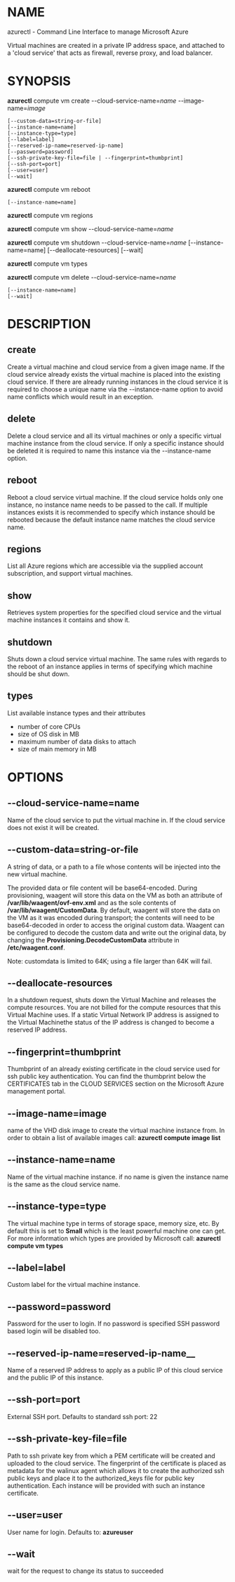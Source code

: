# NAME

azurectl - Command Line Interface to manage Microsoft Azure

Virtual machines are created in a private IP address space, and attached to a 'cloud service' that acts as firewall, reverse proxy, and load balancer.

# SYNOPSIS

__azurectl__ compute vm create --cloud-service-name=*name* --image-name=*image*

    [--custom-data=string-or-file]
    [--instance-name=name]
    [--instance-type=type]
    [--label=label]
    [--reserved-ip-name=reserved-ip-name]
    [--password=password]
    [--ssh-private-key-file=file | --fingerprint=thumbprint]
    [--ssh-port=port]
    [--user=user]
    [--wait]

__azurectl__ compute vm reboot

    [--instance-name=name]

__azurectl__ compute vm regions

__azurectl__ compute vm show --cloud-service-name=*name*

__azurectl__ compute vm shutdown --cloud-service-name=*name*
    [--instance-name=name]
    [--deallocate-resources]
    [--wait]

__azurectl__ compute vm types

__azurectl__ compute vm delete --cloud-service-name=*name*

    [--instance-name=name]
    [--wait]

# DESCRIPTION

## __create__

Create a virtual machine and cloud service from a given image name. If the cloud service already exists the virtual machine is placed into the existing cloud service. If there are already running instances in the cloud service it is required to choose a unique name via the --instance-name option to avoid name conflicts which would result in an exception.

## __delete__

Delete a cloud service and all its virtual machines or only a specific virtual machine instance from the cloud service. If only a specific instance should be deleted it is required to name this instance via the --instance-name option.

## __reboot__

Reboot a cloud service virtual machine. If the cloud service holds only one instance, no instance name needs to be passed to the call. If multiple instances exists it is recommended to specify which instance should be rebooted because the default instance name matches the cloud service name.

## __regions__

List all Azure regions which are accessible via the supplied account subscription, and support virtual machines.

## __show__

Retrieves system properties for the specified cloud service and the virtual machine instances it contains and show it.

## __shutdown__

Shuts down a cloud service virtual machine. The same rules with regards to the reboot of an instance applies in terms of specifying which machine should be shut down.

## __types__

List available instance types and their attributes

* number of core CPUs
* size of OS disk in MB
* maximum number of data disks to attach
* size of main memory in MB

# OPTIONS

## __--cloud-service-name=name__

Name of the cloud service to put the virtual machine in. If the cloud service does not exist it will be created.

## __--custom-data=string-or-file__

A string of data, or a path to a file whose contents will be injected into the new virtual machine.

The provided data or file content will be base64-encoded. During provisioning, waagent will store this data on the VM as both an attribute of __/var/lib/waagent/ovf-env.xml__ and as the sole contents of __/var/lib/waagent/CustomData__. By default, waagent will store the data on the VM as it was encoded during transport; the contents will need to be base64-decoded in order to access the original custom data. Waagent can be configured to decode the custom data and write out the original data, by changing the __Provisioning.DecodeCustomData__ attribute in __/etc/waagent.conf__.

Note: customdata is limited to 64K; using a file larger than 64K will fail.

## __--deallocate-resources__

In a shutdown request, shuts down the Virtual Machine and releases the compute resources. You are not billed for the compute resources that this Virtual Machine uses. If a static Virtual Network IP address is assigned to the Virtual Machinethe status of the IP address is changed to become a reserved IP address.

## __--fingerprint=thumbprint__

Thumbprint of an already existing certificate in the cloud service used for ssh public key authentication. You can find the thumbprint below the CERTIFICATES tab in the CLOUD SERVICES section on the Microsoft Azure management portal.

## __--image-name=image__

name of the VHD disk image to create the virtual machine instance from. In order to obtain a list of available images call: __azurectl compute image list__

## __--instance-name=name__

Name of the virtual machine instance. if no name is given the instance name is the same as the cloud service name.

## __--instance-type=type__

The virtual machine type in terms of storage space, memory size, etc. By default this is set to __Small__ which is the least powerful machine one can get. For more information which types are provided by Microsoft call: __azurectl compute vm types__

## __--label=label__

Custom label for the virtual machine instance.

## __--password=password__

Password for the user to login. If no password is specified SSH password based login will be disabled too.

## --reserved-ip-name=reserved-ip-name__

Name of a reserved IP address to apply as a public IP of this cloud service and the public IP of this instance.

## __--ssh-port=port__

External SSH port. Defaults to standard ssh port: 22

## __--ssh-private-key-file=file__

Path to ssh private key from which a PEM certificate will be created and uploaded to the cloud service. The fingerprint of the certificate is placed as metadata for the walinux agent which allows it to create the authorized ssh public keys and place it to the authorized_keys file for public key authentication. Each instance will be provided with such an instance
certificate.

## __--user=user__

User name for login. Defaults to: __azureuser__

## __--wait__

wait for the request to change its status to succeeded
